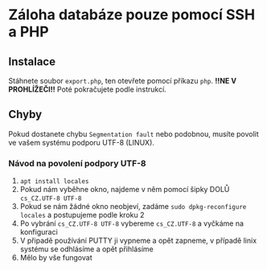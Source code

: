 Záloha databáze pouze pomocí SSH a PHP
==============

Instalace
------
Stáhnete soubor `export.php`, ten otevřete pomocí příkazu `php`. __!!NE V PROHLÍŽEČI!!__
Poté pokračujete podle instrukcí.

Chyby
-------
Pokud dostanete chybu `Segmentation fault` nebo podobnou, musíte povolit ve vašem systému podporu UTF-8 (LINUX).
### Návod na povolení podpory UTF-8
1. `apt install locales`
2. Pokud nám vyběhne okno, najdeme v něm pomocí šipky DOLŮ `cs_CZ.UTF-8 UTF-8`
3. Pokud se nám žádné okno neobjeví, zadáme `sudo dpkg-reconfigure locales` a postupujeme podle kroku 2
4. Po vybrání `cs_CZ.UTF-8 UTF-8` vybereme `cs_CZ.UTF-8` a vyčkáme na konfiguraci
5. V připadě používání PUTTY ji vypneme a opět zapneme, v případě linix systému se odhlásíme a opět přihlásíme
6. Mělo by vše fungovat
